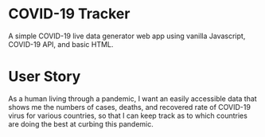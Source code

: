 # COVID-19 Tracker
A simple COVID-19 live data generator web app using vanilla Javascript, COVID-19 API, and basic HTML.

# User Story
As a human living through a pandemic, I want an easily accessible data that shows me the numbers of cases, deaths, and recovered rate of COVID-19 virus for various countries, so that I can keep track as to which countries are doing the best at curbing this pandemic.

